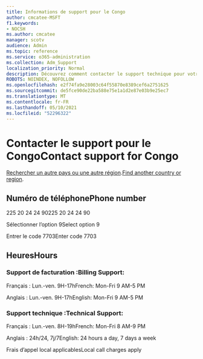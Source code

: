 ```yaml
---
title: Informations de support pour le Congo
author: cmcatee-MSFT
f1.keywords:
- NOCSH
ms.author: cmcatee
manager: scotv
audience: Admin
ms.topic: reference
ms.service: o365-administration
ms.collection: Adm_Support
localization_priority: Normal
description: Découvrez comment contacter le support technique pour votre pays ou région.
ROBOTS: NOINDEX, NOFOLLOW
ms.openlocfilehash: e2f74fa9e28003c64f55870e8389cef6a2751625
ms.sourcegitcommit: de5fce90de22ba588e75e1a1d2e87e03b9e25ec7
ms.translationtype: MT
ms.contentlocale: fr-FR
ms.lasthandoff: 05/10/2021
ms.locfileid: "52296322"
---
```

# <a name="contact-support-for-congo"></a><span data-ttu-id="61418-103">Contacter le support pour le Congo</span><span class="sxs-lookup"><span data-stu-id="61418-103">Contact support for Congo</span></span>

<span data-ttu-id="61418-104">[Rechercher un autre pays ou une autre région](../../business-video/get-help-support.md).</span><span class="sxs-lookup"><span data-stu-id="61418-104">[Find another country or region](../../business-video/get-help-support.md).</span></span>

## <a name="phone-number"></a><span data-ttu-id="61418-105">Numéro de téléphone</span><span class="sxs-lookup"><span data-stu-id="61418-105">Phone number</span></span>
<span data-ttu-id="61418-106">225 20 24 24 90</span><span class="sxs-lookup"><span data-stu-id="61418-106">225 20 24 24 90</span></span>

<span data-ttu-id="61418-107">Sélectionner l’option 9</span><span class="sxs-lookup"><span data-stu-id="61418-107">Select option 9</span></span>

<span data-ttu-id="61418-108">Entrer le code 7703</span><span class="sxs-lookup"><span data-stu-id="61418-108">Enter code 7703</span></span>

## <a name="hours"></a><span data-ttu-id="61418-109">Heures</span><span class="sxs-lookup"><span data-stu-id="61418-109">Hours</span></span>
### <a name="billing-support"></a><span data-ttu-id="61418-110">Support de facturation :</span><span class="sxs-lookup"><span data-stu-id="61418-110">Billing Support:</span></span>

<span data-ttu-id="61418-111">Français : Lun.-ven. 9H-17h</span><span class="sxs-lookup"><span data-stu-id="61418-111">French: Mon-Fri 9 AM-5 PM</span></span>

<span data-ttu-id="61418-112">Anglais : Lun.-ven. 9H-17h</span><span class="sxs-lookup"><span data-stu-id="61418-112">English: Mon-Fri 9 AM-5 PM</span></span>

### <a name="technical-support"></a><span data-ttu-id="61418-113">Support technique :</span><span class="sxs-lookup"><span data-stu-id="61418-113">Technical Support:</span></span>

<span data-ttu-id="61418-114">Français : Lun.-ven. 8H-19h</span><span class="sxs-lookup"><span data-stu-id="61418-114">French: Mon-Fri 8 AM-9 PM</span></span>

<span data-ttu-id="61418-115">Anglais : 24h/24, 7j/7</span><span class="sxs-lookup"><span data-stu-id="61418-115">English: 24 hours a day, 7 days a week</span></span>

<span data-ttu-id="61418-116">Frais d’appel local applicables</span><span class="sxs-lookup"><span data-stu-id="61418-116">Local call charges apply</span></span>
